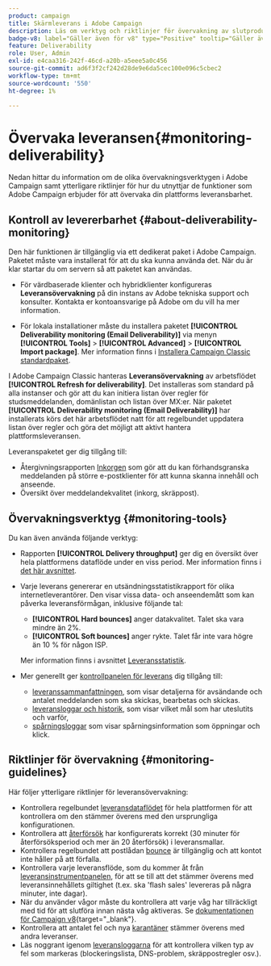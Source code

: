 ```yaml
---
product: campaign
title: Skärmleverans i Adobe Campaign
description: Läs om verktyg och riktlinjer för övervakning av slutprodukter i Adobe Campaign
badge-v8: label="Gäller även för v8" type="Positive" tooltip="Gäller även Campaign v8"
feature: Deliverability
role: User, Admin
exl-id: e4caa316-242f-46cd-a20b-a5eee5a0c456
source-git-commit: ad6f3f2cf242d28de9e6da5cec100e096c5cbec2
workflow-type: tm+mt
source-wordcount: '550'
ht-degree: 1%

---
```


# Övervaka leveransen{#monitoring-deliverability}

Nedan hittar du information om de olika övervakningsverktygen i Adobe Campaign samt ytterligare riktlinjer för hur du utnyttjar de funktioner som Adobe Campaign erbjuder för att övervaka din plattforms leveransbarhet.

## Kontroll av levererbarhet {#about-deliverability-monitoring}

Den här funktionen är tillgänglig via ett dedikerat paket i Adobe Campaign. Paketet måste vara installerat för att du ska kunna använda det. När du är klar startar du om servern så att paketet kan användas.
* För värdbaserade klienter och hybridklienter konfigureras **Leveransövervakning** på din instans av Adobe tekniska support och konsulter. Kontakta er kontoansvarige på Adobe om du vill ha mer information.

* För lokala installationer måste du installera paketet **[!UICONTROL Deliverability monitoring (Email Deliverability)]** via menyn **[!UICONTROL Tools]** > **[!UICONTROL Advanced]** > **[!UICONTROL Import package]**. Mer information finns i [Installera Campaign Classic standardpaket](../../installation/using/installing-campaign-standard-packages.md).

I Adobe Campaign Classic hanteras **Leveransövervakning** av arbetsflödet **[!UICONTROL Refresh for deliverability]**. Det installeras som standard på alla instanser och gör att du kan initiera listan över regler för studsmeddelanden, domänlistan och listan över MX:er. När paketet **[!UICONTROL Deliverability monitoring (Email Deliverability)]** har installerats körs det här arbetsflödet natt för att regelbundet uppdatera listan över regler och göra det möjligt att aktivt hantera plattformsleveransen.

Leveranspaketet ger dig tillgång till:

* Återgivningsrapporten [Inkorgen](inbox-rendering.md) som gör att du kan förhandsgranska meddelanden på större e-postklienter för att kunna skanna innehåll och anseende.
* Översikt över meddelandekvalitet (inkorg, skräppost).

## Övervakningsverktyg {#monitoring-tools}

Du kan även använda följande verktyg:

* Rapporten **[!UICONTROL Delivery throughput]** ger dig en översikt över hela plattformens dataflöde under en viss period. Mer information finns i [det här avsnittet](../../reporting/using/global-reports.md#delivery-throughput).
* Varje leverans genererar en utsändningsstatistikrapport för olika internetleverantörer. Den visar vissa data- och anseendemått som kan påverka leveransförmågan, inklusive följande tal:
   * **[!UICONTROL Hard bounces]** anger datakvalitet. Talet ska vara mindre än 2%.
   * **[!UICONTROL Soft bounces]** anger rykte. Talet får inte vara högre än 10 % för någon ISP.

  Mer information finns i avsnittet [Leveransstatistik](../../reporting/using/global-reports.md#delivery-statistics).
* Mer generellt ger [kontrollpanelen för leverans](about-delivery-monitoring.md) dig tillgång till:
   * [leveranssammanfattningen](delivery-dashboard.md#delivery-summary), som visar detaljerna för avsändande och antalet meddelanden som ska skickas, bearbetas och skickas.
   * [leveransloggar och historik](delivery-dashboard.md#delivery-logs-and-history), som visar vilket mål som har uteslutits och varför,
   * [spårningsloggar](delivery-dashboard.md#tracking-logs) som visar spårningsinformation som öppningar och klick.

## Riktlinjer för övervakning {#monitoring-guidelines}

Här följer ytterligare riktlinjer för leveransövervakning:

* Kontrollera regelbundet [leveransdataflödet](../../reporting/using/global-reports.md#delivery-throughput) för hela plattformen för att kontrollera om den stämmer överens med den ursprungliga konfigurationen.
* Kontrollera att [återförsök](understanding-delivery-failures.md#retries-after-a-delivery-temporary-failure) har konfigurerats korrekt (30 minuter för återförsöksperiod och mer än 20 återförsök) i leveransmallar.
* Kontrollera regelbundet att postlådan [bounce](understanding-delivery-failures.md#bounce-mail-management) är tillgänglig och att kontot inte håller på att förfalla.
* Kontrollera varje leveransflöde, som du kommer åt från [leveransinstrumentpanelen](delivery-dashboard.md), för att se till att det stämmer överens med leveransinnehållets giltighet (t.ex. ska &#39;flash sales&#39; levereras på några minuter, inte dagar).
* När du använder vågor måste du kontrollera att varje våg har tillräckligt med tid för att slutföra innan nästa våg aktiveras. Se [dokumentationen för Campaign v8](https://experienceleague.adobe.com/docs/campaign/campaign-v8/send/validate/configure-and-send.html#sending-using-multiple-waves){target="_blank"}.
* Kontrollera att antalet fel och nya [karantäner](understanding-quarantine-management.md) stämmer överens med andra leveranser.
* Läs noggrant igenom [leveransloggarna](delivery-dashboard.md#delivery-logs-and-history) för att kontrollera vilken typ av fel som markeras (blockeringslista, DNS-problem, skräppostregler osv.).
